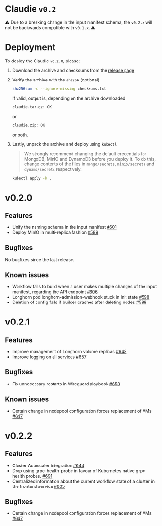 # Claudie `v0.2`

:warning: Due to a breaking change in the input manifest schema, the `v0.2.x` will not be backwards compatible with `v0.1.x`. :warning:

# Deployment

To deploy the Claudie `v0.2.X`, please:

1. Download the archive and checksums from the [release page](https://github.com/berops/claudie/releases)

2. Verify the archive with the `sha256` (optional)

    ```sh
    sha256sum -c --ignore-missing checksums.txt
    ```

    If valid, output is, depending on the archive downloaded

    ```sh
    claudie.tar.gz: OK
    ```

    or

    ```sh
    claudie.zip: OK
    ```

    or both.

3. Lastly, unpack the archive and deploy using `kubectl`

    > We strongly recommend changing the default credentials for MongoDB, MinIO and DynamoDB before you deploy it. To do this, change contents of the files in `mongo/secrets`, `minio/secrets` and `dynamo/secrets` respectively.

    ```sh
    kubectl apply -k .
    ```

# v0.2.0

## Features

- Unify the naming schema in the input manifest [#601](https://github.com/berops/claudie/pull/601)
- Deploy MinIO in multi-replica fashion [#589](https://github.com/berops/claudie/pull/589)

## Bugfixes

No bugfixes since the last release.

## Known issues

- Workflow fails to build when a user makes multiple changes of the input manifest, regarding the API endpoint [#606](https://github.com/berops/claudie/issues/606)
- Longhorn pod longhorn-admission-webhook stuck in Init state [#598](https://github.com/berops/claudie/issues/598)
- Deletion of config fails if builder crashes after deleting nodes [#588](https://github.com/berops/claudie/issues/588)

# v0.2.1

## Features

- Improve management of Longhorn volume replicas [#648](https://github.com/berops/claudie/pull/648)
- Improve logging on all services [#657](https://github.com/berops/claudie/pull/657)

## Bugfixes

- Fix unnecessary restarts in Wireguard playbook [#658](https://github.com/berops/claudie/pull/658)

## Known issues

- Certain change in nodepool configuration forces replacement of VMs [#647](https://github.com/berops/claudie/issues/647)

# v0.2.2

## Features

- Cluster Autoscaler integration [#644](https://github.com/berops/claudie/pull/644)
- Drop using grpc-health-probe in favour of Kubernetes native grpc health probes. [#691](https://github.com/berops/claudie/pull/691)
- Centralized information about the current workflow state of a cluster in the frontend service [#605](https://github.com/berops/claudie/pull/605)

## Bugfixes

- Certain change in nodepool configuration forces replacement of VMs [#647](https://github.com/berops/claudie/issues/647)

